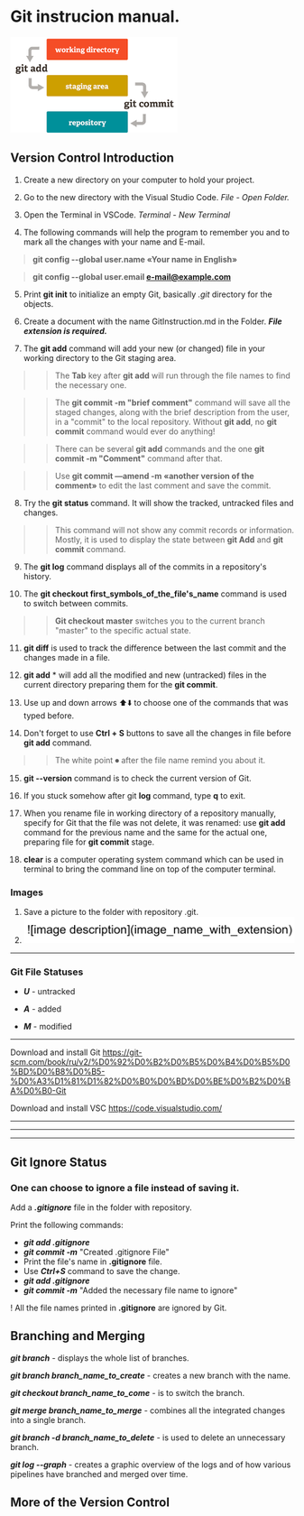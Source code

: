 # Git instrucion manual.  

![AboutGit](SchemeM'sE.png)

## Version Control Introduction

1. Create a new directory on your computer to hold your project. 

2. Go to the new directory with the Visual Studio Code. 
*File - Open Folder.*

3. Open the Terminal in VSCode. 
*Terminal - New Terminal*

4. The following commands will help the program to remember you and to mark all the changes with your name and E-mail.

> **git config --global user.name «Your name in English»**

> **git config --global user.email e-mail@example.com**

5. Print **git init** to initialize an empty Git, basically *.git* directory for the objects.

6. Create a document with the name GitInstruction.md in the Folder.
***File extension is required.***

7. The **git add** command will add your new (or changed) file in your working directory to the Git staging area.

>> The **Tab** key after **git add** will run through the file names to find the necessary one.

>> The **git commit -m "brief comment"** command will save all the staged changes, along with the brief description from the user, in a "commit" to the local repository.
Without **git add**, no **git commit** command would ever do anything!

>> There can be several **git add** commands and the one **git commit -m "Comment"** command after that.

>> Use **git commit —amend -m «another version of the comment»** to edit the last comment and save the commit.

8. Try the **git status** command. It will show the tracked, untracked files and changes.

>> This command will not show any commit records or information. Mostly, it is used to display the state between **git Add** and **git commit** command.

9. The **git log** command displays all of the commits in a repository's history.


10. The **git checkout first_symbols_of_the_file's_name** command is used to switch between commits.

>> **Git checkout master** switches you to the current branch "master" to the specific actual state.

11. **git diff** is used to track the difference between the last commit and the changes made in a file. 

12. **git add** * will add all the modified and new (untracked) files in the current directory preparing them for the **git commit**.

13. Use up and down arrows ⬆️⬇️ to choose one of the commands that was typed before.

14. Don't forget to use **Ctrl + S** buttons to save all the changes in file before **git add** command. 

>> The white point ⏺ after the file name remind you about it.

15. **git --version** command is to check the current version of Git. 

16. If you stuck somehow after git **log** command, type **q** to exit.

17. When you rename file in working directory of a repository manually, specify for Git that the file was not delete, it was renamed: use **git add** command for the previous name and the same for the actual one, preparing file for **git commit** stage. 

18. **clear** is a computer operating system command which can be used in terminal to bring the command line on top of the computer terminal. 

### Images
1. Save a picture to the folder with repository .git.
2. ![MarkDown to insert an image](MD_image.jpg) 

***
 
### Git File Statuses

* ***U*** - untracked

* ***A*** - added

* ***M*** - modified

***
Download and install Git <https://git-scm.com/book/ru/v2/%D0%92%D0%B2%D0%B5%D0%B4%D0%B5%D0%BD%D0%B8%D0%B5-%D0%A3%D1%81%D1%82%D0%B0%D0%BD%D0%BE%D0%B2%D0%BA%D0%B0-Git>

Download and install VSC <https://code.visualstudio.com/>

***
***
***

## Git Ignore Status 

### One can choose to ignore a file instead of saving it.

Add a ***.gitignore*** file in the folder with repository.

Print the following commands:

- ***git add .gitignore***
- ***git commit -m*** "Created .gitignore File"
- Print the file's name in **.gitignore** file.
- Use ***Ctrl+S*** command to save the change.
- ***git add .gitignore***
- ***git commit -m*** "Added the necessary file name to ignore"

! All the file names printed in **.gitignore** are ignored by Git.

## Branching and Merging

***git branch*** - displays the whole list of branches.

***git branch branch_name_to_create*** - creates a new branch with the name.

***git checkout branch_name_to_come*** - is to switch the branch.

***git merge branch_name_to_merge*** - combines all the integrated changes into a single branch.

***git branch -d branch_name_to_delete*** - is used to delete an unnecessary branch.

***git log --graph*** - creates a graphic overview of the logs and of how various pipelines have branched and merged over time.

## More of the Version Control
